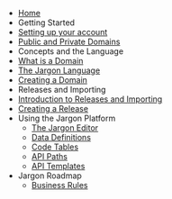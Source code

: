 <!-- for smooth navigation please use first heading in readme.md in cebab case here as an id for home-->

- [Home](/)
- Getting Started 
 - [Setting up your account](pages/setting_up_account)
 - [Public and Private Domains](pages/public_and_private_domains)
- Concepts and the Language
 - [What is a Domain](pages/domains)
 - [The Jargon Language](pages/language)
 - [Creating a Domain](pages/creating_a_domain)
- Releases and Importing
 - [Introduction to Releases and Importing](pages/intro_to_releases_and_importing)
 - [Creating a Release](pages/creating_a_release)
- Using the Jargon Platform
  - [The Jargon Editor](pages/the_jargon_editor)
  - [Data Definitions](pages/data_definitions)
  - [Code Tables](pages/code_tables)
  - [API Paths](pages/api_paths)
  - [API Templates](pages/api_templates)
- Jargon Roadmap
  - [Business Rules](/pages/business_rules)
